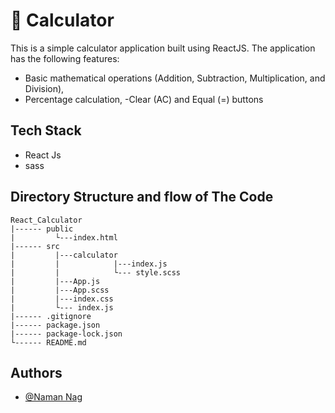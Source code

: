 
# 🧮 Calculator
This is a simple calculator application built using ReactJS. The application has the following features:

- Basic mathematical operations (Addition, Subtraction, Multiplication, and Division),
- Percentage calculation,
-Clear (AC) and Equal (=) buttons


## Tech Stack

- React Js
- sass

## Directory Structure and flow of The Code

    React_Calculator
    |------ public
    |         └---index.html
    |------ src
    |         |---calculator
    |         |            |---index.js
    |         |            └--- style.scss
    |         |---App.js
    |         |---App.scss
    |         |---index.css
    |         └--- index.js
    |------ .gitignore
    |------ package.json
    |------ package-lock.json
    └------ README.md


## Authors

- [@Naman Nag](https://github.com/NamanSnag)

